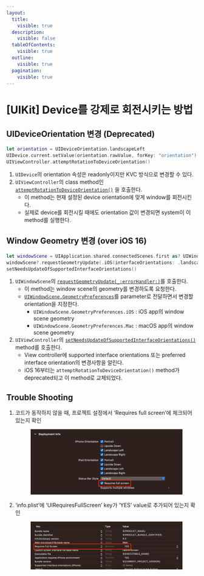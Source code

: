 ```yaml
---
layout:
  title:
    visible: true
  description:
    visible: false
  tableOfContents:
    visible: true
  outline:
    visible: true
  pagination:
    visible: true
---
```


# \[UIKit] Device를 강제로 회전시키는 방법

## UIDeviceOrientation 변경 (Deprecated)

```swift
let orientation = UIDeviceOrientation.landscapeLeft
UIDevice.current.setValue(orientation.rawValue, forKey: "orientation")
UIViewController.attemptRotationToDeviceOrientation()
```

1. `UIDevice`의 orientation 속성은 readonly이지만 KVC 방식으로 변경할 수 있다.
2. `UIViewController`의 class method인 [`attemptRotationToDeviceOrientation()`](https://developer.apple.com/documentation/uikit/uiviewcontroller/1621400-attemptrotationtodeviceorientati) 을 호출한다.
   * 이 method는 현재 설정된 device orientation에 맞게 window를 회전시킨다.
   * 실제로 device를 회전시킬 때에도 orientation 값이 변경되면 system이 이 method를 실행한다.

## Window Geometry 변경 (over iOS 16)

```swift
let windowScene = UIApplication.shared.connectedScenes.first as? UIWindowScene
windowScene?.requestGeometryUpdate(.iOS(interfaceOrientations: .landscapeRight))
setNeedsUpdateOfSupportedInterfaceOrientations()
```

1. `UIWindowScene`의 [`requestGeometryUpdate(_:errorHandler:)`](https://developer.apple.com/documentation/uikit/uiwindowscene/3975944-requestgeometryupdate)를 호출한다.
   * 이 method는 window scene의 geometry를 변경하도록 요청한다.
   * [`UIWindowScene.GeometryPreferences`](https://developer.apple.com/documentation/uikit/uiwindowscene/geometrypreferences)를 parameter로 전달하면서 변경할 orientation을 지정한다.
     * `UIWindowScene.GeometryPreferences.iOS` : iOS app의 window scene geometry
     * `UIWindowScene.GeometryPreferences.Mac` : macOS app의 window scene geometry
2. `UIViewController`의 [`setNeedsUpdateOfSupportedInterfaceOrientations()`](https://developer.apple.com/documentation/uikit/uiviewcontroller/4047535-setneedsupdateofsupportedinterfa) method를 호출한다.
   * View controller에 supported interface orientations 또는 preferred interface orientation의 변경사항을 알린다.
   * iOS 16부터는 `attemptRotationToDeviceOrientation()` method가 deprecated되고 이 method로 교체되었다.

## Trouble Shooting

1.  코드가 동작하지 않을 때, 프로젝트 설정에서 ‘Requires full screen’에 체크되어 있는지 확인

    <figure><img src="../../.gitbook/assets/Untitled (1).png" alt=""><figcaption></figcaption></figure>
2.  ‘info.plist’에 ‘UIRequiresFullScreen’ key가 ‘YES’ value로 추가되어 있는지 확인

    <figure><img src="../../.gitbook/assets/Untitled-2 (1).png" alt=""><figcaption></figcaption></figure>
